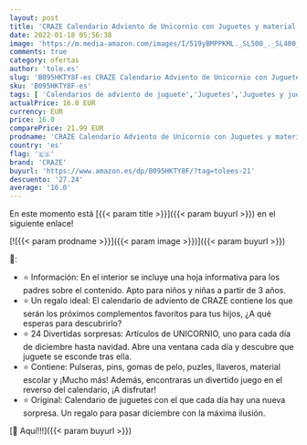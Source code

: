 ```yaml
---
layout: post
title: 'CRAZE Calendario Adviento de Unicornio con Juguetes y material escolar para niños y niñas - Calendario de Navidad 2021  33388 '
date: 2022-01-18 05:56:38
image: 'https://m.media-amazon.com/images/I/519yBMPPKML._SL500_._SL400_.jpg'
comments: true
category: ofertas
author: 'tole.es'
slug: 'B095HKTY8F-es CRAZE Calendario Adviento de Unicornio con Juguetes y...'
sku: 'B095HKTY8F-es'
tags: [ 'Calendarios de adviento de juguete','Juguetes','Juguetes y juegos','craze','escolar','material', ]
actualPrice: 16.0 EUR
currency: EUR
price: 16.0
comparePrice: 21.99 EUR
prodname: 'CRAZE Calendario Adviento de Unicornio con Juguetes y material escolar para niños y niñas - Calendario de Navidad 2021  33388 '
country: 'es'
flag: '🇪🇸'
brand: 'CRAZE'
buyurl: 'https://www.amazon.es/dp/B095HKTY8F/?tag=tolees-21'
descuento: '27.24'
average: '16.0'
---
```


En este momento está [{{< param title >}}]({{< param buyurl >}}) en el siguiente enlace!

[![{{< param prodname >}}]({{< param image >}})]({{< param buyurl >}})

🔎:

- ⭐ Información: En el interior se incluye una hoja informativa para los padres sobre el contenido. Apto para niños y niñas a partir de 3 años.
- ⭐ Un regalo ideal: El calendario de adviento de CRAZE contiene los que serán los próximos complementos favoritos para tus hijos, ¿A qué esperas para descubrirlo?
- ⭐ 24 Divertidas sorpresas: Artículos de UNICORNIO, uno para cada día de diciembre hasta navidad. Abre una ventana cada día y descubre que juguete se esconde tras ella.
- ⭐ Contiene: Pulseras, pins, gomas de pelo, puzles, llaveros, material escolar y ¡Mucho más! Además, encontraras un divertido juego en el reverso del calendario, ¡A disfrutar!
- ⭐ Original: Calendario de juguetes con el que cada día hay una nueva sorpresa. Un regalo para pasar diciembre con la máxima ilusión.

[🛒 Aquí!!!]({{< param buyurl >}})
